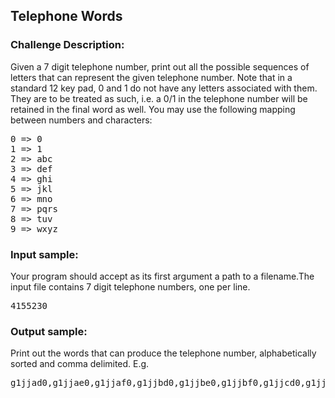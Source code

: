 <h2>Telephone Words</h2>

<h3>Challenge Description:</h3>
<p>
    Given a 7 digit telephone number, print out all the possible sequences of letters that can represent
    the given telephone number. Note that in a standard 12 key pad, 0 and 1 do not have any letters associated
    with them. They are to be treated as such, i.e. a 0/1 in the telephone number will be retained in the final
    word as well. You may use the following mapping between numbers and characters:
</p>
<pre>0 =&gt; 0
1 =&gt; 1
2 =&gt; abc
3 =&gt; def
4 =&gt; ghi
5 =&gt; jkl
6 =&gt; mno
7 =&gt; pqrs
8 =&gt; tuv
9 =&gt; wxyz</pre>

<h3>Input sample:</h3>
<p>
    Your program should accept as its first argument a path to a filename.The input file contains 7
    digit telephone numbers, one per line.
</p>

<pre class="description-input-output">4155230</pre>

<h3>Output sample:</h3>

<p>
    Print out the words that can produce the telephone number, alphabetically sorted and comma delimited. E.g.
</p>

<pre class="description-input-output">g1jjad0,g1jjae0,g1jjaf0,g1jjbd0,g1jjbe0,g1jjbf0,g1jjcd0,g1jjce0,g1jjcf0,g1jkad0,g1jkae0,g1jkaf0,g1jkbd0,g1jkbe0,g1jkbf0,g1jkcd0,g1jkce0,g1jkcf0,g1jlad0,g1jlae0,g1jlaf0,g1jlbd0,g1jlbe0,g1jlbf0,g1jlcd0,g1jlce0,g1jlcf0,g1kjad0,g1kjae0,g1kjaf0,g1kjbd0,g1kjbe0,g1kjbf0,g1kjcd0,g1kjce0,g1kjcf0,g1kkad0,g1kkae0,g1kkaf0,g1kkbd0,g1kkbe0,g1kkbf0,g1kkcd0,g1kkce0,g1kkcf0,g1klad0,g1klae0,g1klaf0,g1klbd0,g1klbe0,g1klbf0,g1klcd0,g1klce0,g1klcf0,g1ljad0,g1ljae0,g1ljaf0,g1ljbd0,g1ljbe0,g1ljbf0,g1ljcd0,g1ljce0,g1ljcf0,g1lkad0,g1lkae0,g1lkaf0,g1lkbd0,g1lkbe0,g1lkbf0,g1lkcd0,g1lkce0,g1lkcf0,g1llad0,g1llae0,g1llaf0,g1llbd0,g1llbe0,g1llbf0,g1llcd0,g1llce0,g1llcf0,h1jjad0,h1jjae0,h1jjaf0,h1jjbd0,h1jjbe0,h1jjbf0,h1jjcd0,h1jjce0,h1jjcf0,h1jkad0,h1jkae0,h1jkaf0,h1jkbd0,h1jkbe0,h1jkbf0,h1jkcd0,h1jkce0,h1jkcf0,h1jlad0,h1jlae0,h1jlaf0,h1jlbd0,h1jlbe0,h1jlbf0,h1jlcd0,h1jlce0,h1jlcf0,h1kjad0,h1kjae0,h1kjaf0,h1kjbd0,h1kjbe0,h1kjbf0,h1kjcd0,h1kjce0,h1kjcf0,h1kkad0,h1kkae0,h1kkaf0,h1kkbd0,h1kkbe0,h1kkbf0,h1kkcd0,h1kkce0,h1kkcf0,h1klad0,h1klae0,h1klaf0,h1klbd0,h1klbe0,h1klbf0,h1klcd0,h1klce0,h1klcf0,h1ljad0,h1ljae0,h1ljaf0,h1ljbd0,h1ljbe0,h1ljbf0,h1ljcd0,h1ljce0,h1ljcf0,h1lkad0,h1lkae0,h1lkaf0,h1lkbd0,h1lkbe0,h1lkbf0,h1lkcd0,h1lkce0,h1lkcf0,h1llad0,h1llae0,h1llaf0,h1llbd0,h1llbe0,h1llbf0,h1llcd0,h1llce0,h1llcf0,i1jjad0,i1jjae0,i1jjaf0,i1jjbd0,i1jjbe0,i1jjbf0,i1jjcd0,i1jjce0,i1jjcf0,i1jkad0,i1jkae0,i1jkaf0,i1jkbd0,i1jkbe0,i1jkbf0,i1jkcd0,i1jkce0,i1jkcf0,i1jlad0,i1jlae0,i1jlaf0,i1jlbd0,i1jlbe0,i1jlbf0,i1jlcd0,i1jlce0,i1jlcf0,i1kjad0,i1kjae0,i1kjaf0,i1kjbd0,i1kjbe0,i1kjbf0,i1kjcd0,i1kjce0,i1kjcf0,i1kkad0,i1kkae0,i1kkaf0,i1kkbd0,i1kkbe0,i1kkbf0,i1kkcd0,i1kkce0,i1kkcf0,i1klad0,i1klae0,i1klaf0,i1klbd0,i1klbe0,i1klbf0,i1klcd0,i1klce0,i1klcf0,i1ljad0,i1ljae0,i1ljaf0,i1ljbd0,i1ljbe0,i1ljbf0,i1ljcd0,i1ljce0,i1ljcf0,i1lkad0,i1lkae0,i1lkaf0,i1lkbd0,i1lkbe0,i1lkbf0,i1lkcd0,i1lkce0,i1lkcf0,i1llad0,i1llae0,i1llaf0,i1llbd0,i1llbe0,i1llbf0,i1llcd0,i1llce0,i1llcf0</pre>